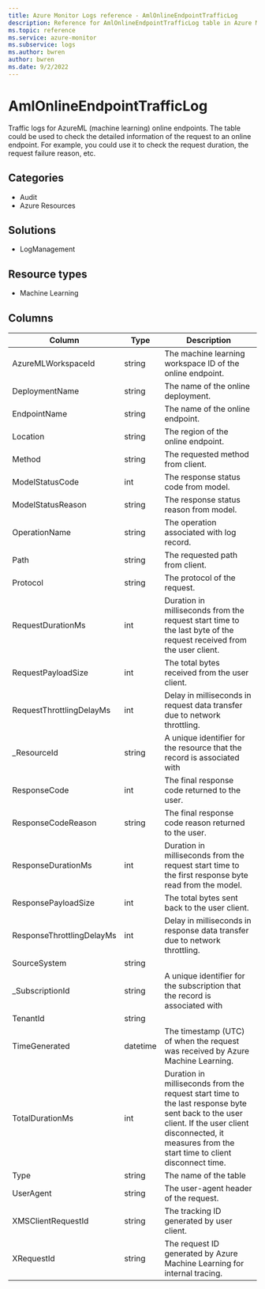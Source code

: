 ```yaml
---
title: Azure Monitor Logs reference - AmlOnlineEndpointTrafficLog
description: Reference for AmlOnlineEndpointTrafficLog table in Azure Monitor Logs.
ms.topic: reference
ms.service: azure-monitor
ms.subservice: logs
ms.author: bwren
author: bwren
ms.date: 9/2/2022
---
```


# AmlOnlineEndpointTrafficLog

 Traffic logs for AzureML (machine learning) online endpoints. The table could be used to check the detailed information of the request to an online endpoint. For example, you could use it to check the request duration, the request failure reason, etc.

## Categories

- Audit
- Azure Resources
## Solutions

- LogManagement
## Resource types

- Machine Learning




## Columns

| Column | Type | Description |
| --- | --- | --- |
| AzureMLWorkspaceId | string | The machine learning workspace ID of the online endpoint. |
| DeploymentName | string | The name of the online deployment. |
| EndpointName | string | The name of the online endpoint. |
| Location | string | The region of the online endpoint. |
| Method | string | The requested method from client. |
| ModelStatusCode | int | The response status code from model. |
| ModelStatusReason | string | The response status reason from model. |
| OperationName | string | The operation associated with log record. |
| Path | string | The requested path from client. |
| Protocol | string | The protocol of the request. |
| RequestDurationMs | int | Duration in milliseconds from the request start time to the last byte of the request received from the user client. |
| RequestPayloadSize | int | The total bytes received from the user client. |
| RequestThrottlingDelayMs | int | Delay in milliseconds in request data transfer due to network throttling. |
| _ResourceId | string | A unique identifier for the resource that the record is associated with |
| ResponseCode | int | The final response code returned to the user. |
| ResponseCodeReason | string | The final response code reason returned to the user. |
| ResponseDurationMs | int | Duration in milliseconds from the request start time to the first response byte read from the model. |
| ResponsePayloadSize | int | The total bytes sent back to the user client. |
| ResponseThrottlingDelayMs | int | Delay in milliseconds in response data transfer due to network throttling. |
| SourceSystem | string |  |
| _SubscriptionId | string | A unique identifier for the subscription that the record is associated with |
| TenantId | string |  |
| TimeGenerated | datetime | The timestamp (UTC) of when the request was received by Azure Machine Learning. |
| TotalDurationMs | int | Duration in milliseconds from the request start time to the last response byte sent back to the user client. If the user client disconnected, it measures from the start time to client disconnect time. |
| Type | string | The name of the table |
| UserAgent | string | The user-agent header of the request. |
| XMSClientRequestId | string | The tracking ID generated by user client. |
| XRequestId | string | The request ID generated by Azure Machine Learning for internal tracing. |
